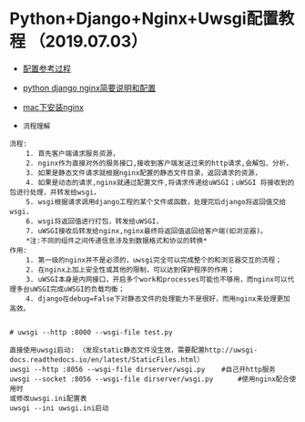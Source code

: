 # Python+Django+Nginx+Uwsgi配置教程 （2019.07.03）

* [配置参考过程](https://blog.csdn.net/qq_42314550/article/details/81805328)
* [python django nginx简要说明和配置](https://blog.csdn.net/hkhaik/article/details/80432468)
* [mac下安装nginx](https://www.cnblogs.com/meng1314-shuai/p/8335140.html)

* `流程理解`
```
流程:
    1. 首先客户端请求服务资源，
    2. nginx作为直接对外的服务接口,接收到客户端发送过来的http请求,会解包、分析，
    3. 如果是静态文件请求就根据nginx配置的静态文件目录，返回请求的资源，
    4. 如果是动态的请求,nginx就通过配置文件,将请求传递给uWSGI；uWSGI 将接收到的包进行处理，并转发给wsgi，
    5. wsgi根据请求调用django工程的某个文件或函数，处理完后django将返回值交给wsgi，
    6. wsgi将返回值进行打包，转发给uWSGI，
    7. uWSGI接收后转发给nginx,nginx最终将返回值返回给客户端(如浏览器)。
    *注:不同的组件之间传递信息涉及到数据格式和协议的转换*
作用: 
    1. 第一级的nginx并不是必须的，uwsgi完全可以完成整个的和浏览器交互的流程； 
    2. 在nginx上加上安全性或其他的限制，可以达到保护程序的作用； 
    3. uWSGI本身是内网接口，开启多个work和processes可能也不够用，而nginx可以代理多台uWSGI完成uWSGI的负载均衡； 
    4. django在debug=False下对静态文件的处理能力不是很好，而用nginx来处理更加高效。


# uwsgi --http :8000 --wsgi-file test.py

直接使用uwsgi启动: （发现static静态文件没生效，需要配置http://uwsgi-docs.readthedocs.io/en/latest/StaticFiles.html）
uwsgi --http :8056 --wsgi-file dirserver/wsgi.py	#自己开http服务
uwsgi --socket :8056 --wsgi-file dirserver/wsgi.py  	#使用nginx配合使用时
或修改uwsgi.ini配置表
uwsgi --ini uwsgi.ini启动

```